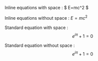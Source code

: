 
Inline equations with space :  $ E=mc^2 $

Inline equations without space :  $E=mc^2$

Standard equation with space :  
$$ e^{i\pi} + 1 = 0 $$

Standard equation without space :  
$$e^{i\pi} + 1 = 0$$

